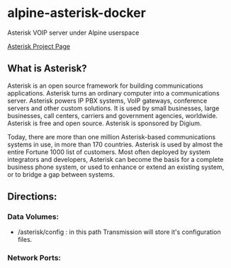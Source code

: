 # alpine-asterisk-docker
Asterisk VOIP server under Alpine userspace

[Asterisk Project Page](www.asterisk.org)

## What is Asterisk?

Asterisk is an open source framework for building communications applications. Asterisk turns an ordinary computer into a communications server. Asterisk powers IP PBX systems, VoIP gateways, conference servers and other custom solutions. It is used by small businesses, large businesses, call centers, carriers and government agencies, worldwide. Asterisk is free and open source. Asterisk is sponsored by Digium.

Today, there are more than one million Asterisk-based communications systems in use, in more than 170 countries. Asterisk is used by almost the entire Fortune 1000 list of customers. Most often deployed by system integrators and developers, Asterisk can become the basis for a complete business phone system, or used to enhance or extend an existing system, or to bridge a gap between systems.  

## Directions:

### Data Volumes:
 * /asterisk/config : in this path Transmission will store it's configuration files.

### Network Ports:

